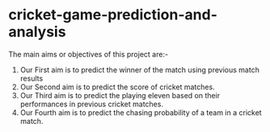 # cricket-game-prediction-and-analysis

The main aims or objectives of this project are:-
1.  Our First aim is to predict the winner of the match using previous match results
2.  Our Second aim is to predict the score of cricket matches.
3.  Our Third aim is to predict the playing eleven based on their performances in previous cricket matches.
4.  Our Fourth aim is to predict the chasing probability of a team in a cricket match.
